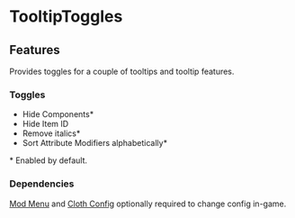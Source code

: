 # TooltipToggles
## Features
Provides toggles for a couple of tooltips and tooltip features.

### Toggles

- Hide Components*
- Hide Item ID
- Remove italics*
- Sort Attribute Modifiers alphabetically*

\* Enabled by default.

### Dependencies

[Mod Menu](https://modrinth.com/mod/modmenu) and [Cloth Config](https://modrinth.com/mod/cloth-config) optionally required to change config in-game.